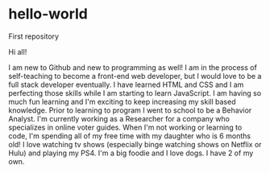 # hello-world
First repository 

Hi all!

I am new to Github and new to programming as well! I am in the process of self-teaching to become a front-end web developer, but I would love to be a full stack developer eventually. I have learned HTML and CSS and I am perfecting those skills while I am starting to learn JavaScript. I am having so much fun learning and I'm exciting to keep increasing my skill based knowledge. Prior to learning to program I went to school to be a Behavior Analyst. I'm currently working as a Researcher for a company who specializes in online voter guides. When I'm not working or learning to code, I'm spending all of my free time with my daughter who is 6 months old! I love watching tv shows (especially binge watching shows on Netflix or Hulu) and playing my PS4. I'm a big foodie and I love dogs. I have 2 of my own.  
